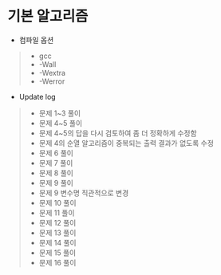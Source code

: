 기본 알고리즘
==========
- 컴파일 옵션
>- gcc
>- -Wall
>- -Wextra
>- -Werror

- Update log
>- 문제 1~3 풀이
>- 문제 4~5 풀이
>- 문제 4~5의 답을 다시 검토하여 좀 더 정확하게 수정함
>- 문제 4의 순열 알고리즘이 중복되는 출력 결과가 없도록 수정
>- 문제 6 풀이
>- 문제 7 풀이
>- 문제 8 풀이
>- 문제 9 풀이
>- 문제 9 변수명 직관적으로 변경
>- 문제 10 풀이
>- 문제 11 풀이
>- 문제 12 풀이
>- 문제 13 풀이
>- 문제 14 풀이
>- 문제 15 풀이
>- 문제 16 풀이